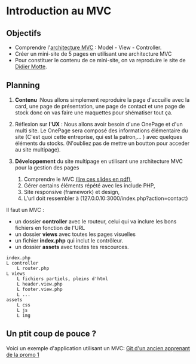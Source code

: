# Introduction au MVC

## Objectifs

- Comprendre l'[architecture MVC](https://en.wikipedia.org/wiki/Model%E2%80%93view%E2%80%93controller) : Model - View - Controller.
- Créer un mini-site de 5 pages en utilisant une architecture MVC
- Pour constituer le contenu de ce mini-site, on va reproduire le site de [Didier Motte](https://didiermotte.be/).

## Planning

1. **Contenu** :Nous allons simplement reproduire la page d'accuille avec la card, une page de présentation, une page de contact et une page de stock donc on vas faire une maquettes pour shématiser tout ça.

2. Réflexion sur **l'UX** : Nous allons avoir besoin d'une OnePage et d'un multi site. Le OnePage sera composé des informations élémentaire du site (C'est quoi cette entreprise, qui est la patron,... ) avec quelques éléments du stocks. (N'oubliez pas de mettre un boutton pour acceder au site multipage).

3. **Développement** du site multipage en utilisant une architecture MVC pour la gestion des pages  
	1. Comprendre le MVC [(lire ces slides en pdf)](./MVC.pdf),
	2. Gérer certains éléments répété avec les include PHP,
	3. Site responsive (framework) et design,
	4. L'url doit ressembler à (127.0.0.10:3000/index.php?action=contact)

Il faut un MVC :

- un dossier **controller** avec le routeur, celui qui va inclure les bons fichiers en fonction de l'URL
- un dossier **views** avec toutes les pages visuelles
- un fichier **index.php** qui inclut le contrôleur.
- un dossier **assets** avec toutes tes rescources.

```
index.php
L controller
	L router.php
L views
	L fichiers partiels, pleins d'html
	L header.view.php
	L footer.view.php
	L ...
assets
	L css
	L js
	L img
```

## Un ptit coup de pouce ?

Voici un exemple d'application utilisant un MVC:
[Git d'un ancien apprenant de la promo 1](https://github.com/ModjoInc/12-MVC/tree/master/AppMVC)

